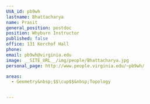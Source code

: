 ```yaml
---
UVA_id: pb9wh
lastname: Bhattacharya
name: Prasit
general_position: postdoc
position: Whyburn Instructor
published: false
office: 131 Kerchof Hall
phone:
email: pb9wh@virginia.edu
image: __SITE_URL__/img/people/Bhattacharya.jpg
personal_page: http://www.people.virginia.edu/~pb9wh/

areas:
  - Geometry&nbsp;$$\cup$$&nbsp;Topology


---
```

